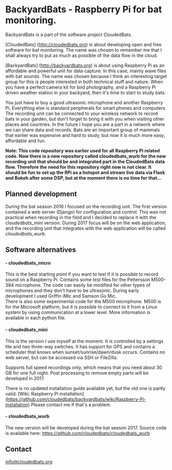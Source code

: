 # BackyardBats - Raspberry Pi for bat monitoring.

BackyardBats is a part of the software project CloudedBats. 

[CloudedBats] (http://cloudedbats.org) is about developing open and free software for bat monitoring. The name was chosen to remember me that I shall always try to put as much as possible of the data flow in the cloud. 

[BackyardBats] (http://backyardbats.org) is about using Raspberry Pi as an affordable and powerful unit for data capture. In this case, mainly wave files with bat sounds. The name was chosen because I think an interesting target group for this is people interested in both technical stuff and nature. When you have a perfect camera kit for bird photography, and a Raspberry Pi driven weather station in your backyard, then it's time to start to study bats. 

You just have to buy a good ultrasonic microphone and another Raspberry Pi. Everything else is standard peripherals for smart phones and computers. The recording unit can be connected to your wireless network to record bats in your garden, but don't forget to bring it with you when visiting other places and countries. In the future I hope you are a part in a network where we can share data and records. Bats are an important group of mammals that earlier was expensive and hard to study, but now it is much more easy, affordable and fun.

**Note: This code repository was earlier used for all Raspberry Pi related code. Now there is a new repository called cloudedbats_wurb for the new recording unit that should be and integrated part in the CloudedBats data flow. Therefore the need for this repository right now is not clear. It should be fun to set up the RPi as a hotspot and stream live data via Flask and Bokeh after some DSP, but at the moment there is no time for that...** 


## Planned development

During the bat season 2016 I focused on the recording unit. The first version contained a web server (Django) for configuration and control. This was not practical when recording in the field and I decided to replace it with the *cloudedbats_mini* version. During 2017 focus will be on the web application, and the recording unit that integrates with the web application will be called *cloudedbats_wurb*.  
## Software alternatives

#### - cloudedbats_micro

This is the best starting point if you want to test if it is possible to record sound on a Raspberry Pi. Contains some test files for the Pettersson M500-384 microphone. The code can easily be modified for other types of microphones and they don't have to be ultrasonic. During early development I used Griffin iMic and Samson Go Mic.  
There is also some experimental code for the M500 microphone. M500 is for the Microsoft platform, but it is possible to connect to it from a Linux system by using communication at a lower level. 
More information is available in each python file.

#### - cloudedbats_mini

This is the version I use myself at the moment. It is controlled by a settings file and two three-way switches. It has support for GPS and contains a scheduler that knows when sunset/sunrise/dawn/dusk occurs. Contains no web server, but can be accessed via SSH or FileZilla. 

Supports full speed recordings only, which means that you need about 30 GB for one full night. Post processing to remove empty parts will be developed in 2017. 

There is no updated installation guide available yet, but the old one is partly valid: [Wiki: Raspberry Pi installation] (https://github.com/cloudedbats/backyardbats/wiki/Raspberry-Pi-installation)
Please contact me if that's a problem.

#### - cloudedbats_wurb

The new version will be developed during the bat season 2017. Source code is available here: https://github.com/cloudedbats/cloudedbats_wurb 

## Contact

info@cloudedbats.org
